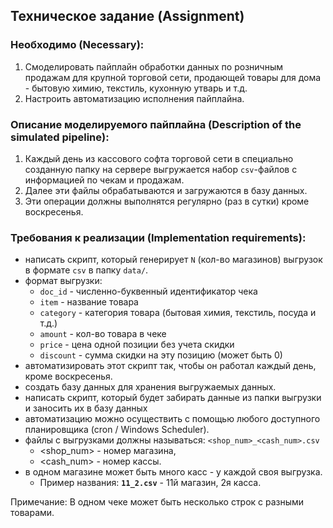 ## Техническое задание (Assignment)

### Необходимо (Necessary): 
1. Смоделировать пайплайн обработки данных по розничным продажам для крупной торговой сети, продающей товары для дома - 
бытовую химию, текстиль, кухонную утварь и т.д.
2. Настроить автоматизацию исполнения пайплайна.

### Описание моделируемого пайплайна (Description of the simulated pipeline):
1. Каждый день из кассового софта торговой сети в специально созданную папку на сервере выгружается набор `csv`-файлов
с информацией по чекам и продажам. 
2. Далее эти файлы обрабатываются и загружаются в базу данных.
3. Эти операции должны выполнятся регулярно (раз в сутки) кроме воскресенья.

### Требования к реализации (Implementation requirements):
* написать скрипт, который генерирует `N` (кол-во магазинов) выгрузок в формате `csv` в папку `data/`. 
* формат выгрузки:
  * `doc_id` - численно-буквенный идентификатор чека
  * `item` - название товара
  * `category` - категория товара (бытовая химия, текстиль, посуда и т.д.)
  * `amount` - кол-во товара в чеке
  * `price` - цена одной позиции без учета скидки
  * `discount` - сумма скидки на эту позицию (может быть 0)
* автоматизировать этот скрипт так, чтобы он работал каждый день, кроме воскресенья. 
* создать базу данных для хранения выгружаемых данных.
* написать скрипт, который будет забирать данные из папки выгрузки и заносить их в базу данных  
* автоматизацию можно осуществить с помощью любого доступного планировщика (cron / Windows Scheduler).
* файлы с выгрузками должны называться: `<shop_num>_<cash_num>.csv` 
  * <shop_num> - номер магазина, 
  * <cash_num> - номер кассы. 
* в одном магазине может быть много касс - у каждой своя выгрузка. 
  * Пример названия: **`11_2.csv`** - 11й магазин, 2я касса.



Примечание: В одном чеке может быть несколько строк с разными товарами.